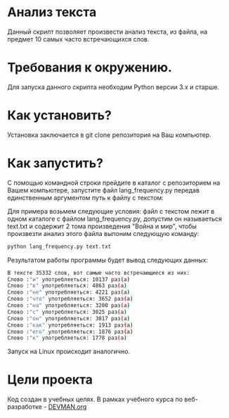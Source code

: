 # Анализ текста

Данный скрипт позволяет произвести анализ текста, из файла, на предмет 10 самых часто встречающихся слов.

# Требования к окружению.

Для запуска данного скрипта необходим Python версии 3.x и старше.

# Как установить?

Установка заключается в git clone репозитория на Ваш компьютер. 

# Как запустить?

С помощью командной строки прейдите в каталог с репозиторием на Вашем компьютере, запустите файл lang_frequency.py передав единственным аргументом путь к файлу с текстом: 

Для примера возьмем следующие условия: файл с текстом лежит в одном каталоге с файлом lang_frequency.py, допустим он называеться text.txt и содержит 2 тома произведения "Война и мир", чтобы произвезти анализ этого файла выпоним следующую команду:

```bash
python lang_frequency.py text.txt
```

Результатом работы программы будет вывод следующих данных:

```bash
В тексте 35332 слов, вот самые часто встречающиеся из них:
Слово :"и" употребляеться: 10137 раз(а)
Слово :"в" употребляеться: 4863 раз(а)
Слово :"не" употребляеться: 4221 раз(а)
Слово :"что" употребляеться: 3652 раз(а)
Слово :"на" употребляеться: 3200 раз(а)
Слово :"с" употребляеться: 3025 раз(а)
Слово :"он" употребляеться: 3017 раз(а)
Слово :"как" употребляеться: 1913 раз(а)
Слово :"его" употребляеться: 1876 раз(а)
Слово :"к" употребляеться: 1778 раз(а)
```
Запуск на Linux происходит аналогично.

# Цели проекта

Код создан в учебных целях. В рамках учебного курса по веб-разработке - [DEVMAN.org](https://devman.org)
